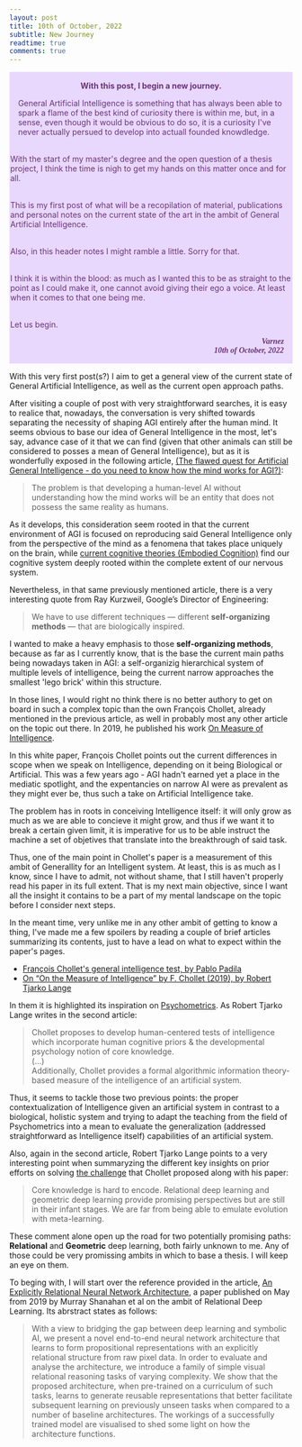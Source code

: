 ```yaml
---
layout: post
title: 10th of October, 2022
subtitle: New Journey 
readtime: true
comments: true
---
```



<div class="warning" style='padding:0.1em; background-color:#E9D8FD; color:#69337A'>
<span>
<p style='margin-top:1em; text-align:center'>
<b>With this post, I begin a new journey.</b></p>
<p style='margin-left:1em;'>
 General Artificial Intelligence is something that has always been able to spark a flame of the best kind of curiosity there is within me, but, in a sense, 
 even though it would be obvious to do so, it is a curiosity I've never actually persued to develop into actuall founded knowdledge.<br/><br/>
 
 With the start of my master's degree and the open question of a thesis project, I think the time is nigh to get my hands on this matter once and for all.<br/><br/>
 
 This is my first post of what will be a recopilation of material, publications and personal notes on the current state of the art in the ambit of General 
 Artificial Intelligence.<br/><br/>
 
 Also, in this header notes I might ramble a little. Sorry for that.<br/><br/>
 
 I think it is within the blood: as much as I wanted this to be as straight to the point as I could make it, one cannot avoid giving their ego a voice. 
 At least when it comes to that one being me.<br/><br/>
 
 Let us begin.<br/>
</p>
<p style='margin-bottom:1em; margin-right:1em; text-align:right; font-family:Georgia'> 
 <b><i>Varnez<br/>10th of October, 2022</i></b>
</p>
</span>
</div>


With this very first post(s?) I aim to get a general view of the current state of General Artificial Intelligence, as well as the current open approach paths.

After visiting a couple of post with very straightforward searches, it is easy to realice that, nowadays, the conversation is very shifted towards separating 
the necessity of shaping AGI entirely after the human mind. It seems obvious to base our idea of General Intelligence in the most, let's say, advance case of 
it that we can find (given that other animals can still be considered to posses a mean of General Intelligence), but as it is wonderfully exposed in the following 
article, [(The flawed quest for Artificial General Intelligence - do you need to know how the mind works for AGI?)](https://diginomica.com/flawed-quest-artificial-general-intelligence-do-you-need-know-how-mind-works-agi): 

> The problem is that developing a human-level AI without understanding how the mind works will be an entity that does not possess the same reality as humans.

As it develops, this consideration seem rooted in that the current environment of AGI is focused on reproducing said General Intelligence only from the perspective of 
the mind as a fenomena that takes place uniquely on the brain, while [current cognitive theories (Embodied Cognition)](https://en.wikipedia.org/wiki/Embodied_cognition) find our cognitive system deeply rooted within the complete extent of 
our nervous system.

Nevertheless, in that same previously mentioned article, there is a very interesting quote from Ray Kurzweil, Google’s Director of Engineering:

> We have to use different techniques — different **self-organizing methods** — that are biologically inspired.

I wanted to make a heavy emphasis to those **self-organizing methods**, because as far as I currently know, that is the base the current main paths being nowadays 
taken in AGI: a self-organizig hierarchical system of multiple levels of intelligence, being the current narrow approaches the smallest 'lego brick' within this 
structure.

In those lines, I would right no think there is no better authory to get on board in such a complex topic than the own François Chollet, already mentioned in the 
previous article, as well in probably most any other article on the topic out there. In 2019, he published his work [On Measure of Intelligence](https://arxiv.org/abs/1911.01547).

In this white paper, François Chollet points out the current differences in scope when we speak on Intelligence, depending on it being Biological or Artificial. This
was a few years ago - AGI hadn't earned yet a place in the mediatic spotlight, and the expentancies on narrow AI were as prevalent as they might ever be, thus such a
take on Artificial Intelligence take.

The problem has in roots in conceiving Intelligence itself: it will only grow as much as we are able to concieve it might grow, and thus if we want it to break a 
certain given limit, it is imperative for us to be able instruct the machine a set of objetives that translate into the breakthrough of said task.

Thus, one of the main point in Chollet's paper is a measurement of this ambit of Generallity for an Intelligent system. At least, this is as much as I know, since I 
have to admit, not without shame, that I still haven't properly read his paper in its full extent. That is my next main objective, since I want all the insight it 
contains to be a part of my mental landscape on the topic before I consider next steps.

In the meant time, very unlike me in any other ambit of getting to know a thing, I've made me a few spoilers by reading a couple of brief articles summarizing its 
contents, just to have a lead on what to expect within the paper's pages.

- [François Chollet's general intelligence test, by Pablo Padila](https://pgpbpadilla.github.io/chollet-general-intelligence-test)
- [On “On the Measure of Intelligence” by F. Chollet (2019), by Robert Tjarko Lange](https://roberttlange.github.io/posts/2020/02/on-the-measure-of-intelligence/)

In them it is highlighted its inspiration on [Psychometrics](https://en.wikipedia.org/wiki/Psychometrics). As Robert Tjarko Lange writes in the second article:

> Chollet proposes to develop human-centered tests of intelligence which incorporate human cognitive priors & the developmental psychology notion of core knowledge.<br/> (...) <br/>Additionally, Chollet provides a formal algorithmic information theory-based measure of the intelligence of an artificial system.

Thus, it seems to tackle those two previous points: the proper contextualization of Intelligence given an artificial system in contrast to a biological, holistic
system and trying to adapt the teaching from the field of Psychometrics into a mean to evaluate the generalization (addressed straightforward as Intelligence itself)
capabilities of an artificial system.

Also, again in the second article, Robert Tjarko Lange points to a very interesting point when summaryzing the different key insights on prior efforts on solving [the challenge](https://github.com/fchollet/ARC) that Chollet proposed along with his paper: 

> Core knowledge is hard to encode. Relational deep learning and geometric deep learning provide promising perspectives but are still in their infant stages. We are far from being able to emulate evolution with meta-learning.

These comment alone open up the road for two potentially promising paths: **Relational** and **Geometric** deep learning, both fairly unknown to me. Any of those could be very promissing ambits in which to base a thesis. I will keep an eye on them.

To beging with, I will start over the reference provided in the article, [An Explicitly Relational Neural Network Architecture](https://arxiv.org/abs/1905.10307), a paper published on May from 2019 by Murray Shanahan et al on the ambit of Relational Deep Learning. Its abrstract states as follows:

> With a view to bridging the gap between deep learning and symbolic AI, we present a novel end-to-end neural network architecture that learns to form propositional representations with an explicitly relational structure from raw pixel data. In order to evaluate and analyse the architecture, we introduce a family of simple visual relational reasoning tasks of varying complexity. We show that the proposed architecture, when pre-trained on a curriculum of such tasks, learns to generate reusable representations that better facilitate subsequent learning on previously unseen tasks when compared to a number of baseline architectures. The workings of a successfully trained model are visualised to shed some light on how the architecture functions.
